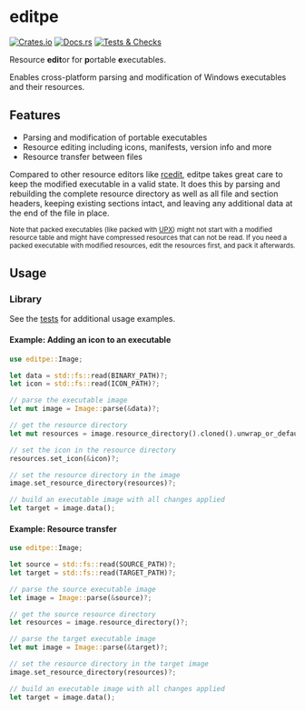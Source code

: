 # editpe

[![Crates.io](https://img.shields.io/crates/v/editpe)](https://crates.io/crates/editpe)
[![Docs.rs](https://img.shields.io/docsrs/editpe)](https://docs.rs/editpe)
[![Tests & Checks](https://img.shields.io/github/actions/workflow/status/Systemcluster/editpe/tests.yml?label=tests%20%26%20checks)](https://github.com/Systemcluster/editpe/actions/workflows/tests.yml)

Resource **edit**or for **p**ortable **e**xecutables.

Enables cross-platform parsing and modification of Windows executables and their resources.

## Features

* Parsing and modification of portable executables
* Resource editing including icons, manifests, version info and more
* Resource transfer between files

Compared to other resource editors like [rcedit](https://github.com/electron/rcedit), editpe takes great care to keep the modified executable in a valid state. It does this by parsing and rebuilding the complete resource directory as well as all file and section headers, keeping existing sections intact, and leaving any additional data at the end of the file in place.

<sub>Note that packed executables (like packed with [UPX](https://github.com/upx/upx)) might not start with a modified resource table and might have compressed resources that can not be read. If you need a packed executable with modified resources, edit the resources first, and pack it afterwards.</sub>

## Usage

### Library

See the [tests](./tests/tests.rs) for additional usage examples.

#### Example: Adding an icon to an executable

```rust
use editpe::Image;

let data = std::fs::read(BINARY_PATH)?;
let icon = std::fs::read(ICON_PATH)?;

// parse the executable image
let mut image = Image::parse(&data)?;

// get the resource directory
let mut resources = image.resource_directory().cloned().unwrap_or_default();

// set the icon in the resource directory
resources.set_icon(&icon)?;

// set the resource directory in the image
image.set_resource_directory(resources)?;

// build an executable image with all changes applied
let target = image.data();
```

#### Example: Resource transfer

```rust
use editpe::Image;

let source = std::fs::read(SOURCE_PATH)?;
let target = std::fs::read(TARGET_PATH)?;

// parse the source executable image
let image = Image::parse(&source)?;

// get the source resource directory
let resources = image.resource_directory()?;

// parse the target executable image
let mut image = Image::parse(&target)?;

// set the resource directory in the target image
image.set_resource_directory(resources)?;

// build an executable image with all changes applied
let target = image.data();
```
